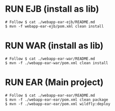 # RUN EJB  (install as lib)
```
# Follow $ cat ./webapp-ear-ejb/README.md
$ mvn -f webapp-ear-ejb/pom.xml clean install
```

# RUN WAR (install as lib)
```
# Follow $ cat ./webapp-ear-war/README.md
$ mvn -f ./webapp-ear-war/pom.xml clean install
```

# RUN EAR (Main project)
```
# Follow $ cat ./webapp-ear-ear/README.md
$ mvn -f ./webapp-ear-ear/pom.xml clean package
$ mvn -f ./webapp-ear-ear/pom.xml wildfly:deploy
```
